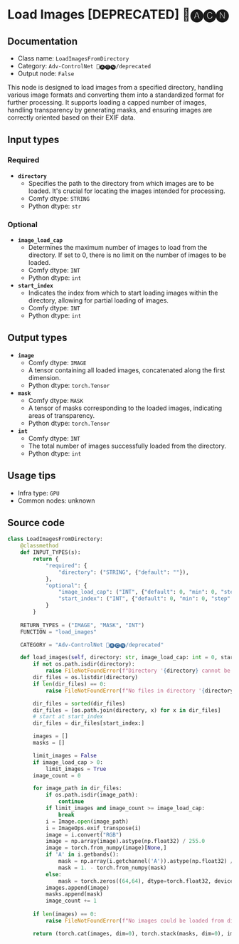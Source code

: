 # Load Images [DEPRECATED] 🛂🅐🅒🅝
## Documentation
- Class name: `LoadImagesFromDirectory`
- Category: `Adv-ControlNet 🛂🅐🅒🅝/deprecated`
- Output node: `False`

This node is designed to load images from a specified directory, handling various image formats and converting them into a standardized format for further processing. It supports loading a capped number of images, handling transparency by generating masks, and ensuring images are correctly oriented based on their EXIF data.
## Input types
### Required
- **`directory`**
    - Specifies the path to the directory from which images are to be loaded. It's crucial for locating the images intended for processing.
    - Comfy dtype: `STRING`
    - Python dtype: `str`
### Optional
- **`image_load_cap`**
    - Determines the maximum number of images to load from the directory. If set to 0, there is no limit on the number of images to be loaded.
    - Comfy dtype: `INT`
    - Python dtype: `int`
- **`start_index`**
    - Indicates the index from which to start loading images within the directory, allowing for partial loading of images.
    - Comfy dtype: `INT`
    - Python dtype: `int`
## Output types
- **`image`**
    - Comfy dtype: `IMAGE`
    - A tensor containing all loaded images, concatenated along the first dimension.
    - Python dtype: `torch.Tensor`
- **`mask`**
    - Comfy dtype: `MASK`
    - A tensor of masks corresponding to the loaded images, indicating areas of transparency.
    - Python dtype: `torch.Tensor`
- **`int`**
    - Comfy dtype: `INT`
    - The total number of images successfully loaded from the directory.
    - Python dtype: `int`
## Usage tips
- Infra type: `GPU`
- Common nodes: unknown


## Source code
```python
class LoadImagesFromDirectory:
    @classmethod
    def INPUT_TYPES(s):
        return {
            "required": {
                "directory": ("STRING", {"default": ""}),
            },
            "optional": {
                "image_load_cap": ("INT", {"default": 0, "min": 0, "step": 1}),
                "start_index": ("INT", {"default": 0, "min": 0, "step": 1}),
            }
        }
    
    RETURN_TYPES = ("IMAGE", "MASK", "INT")
    FUNCTION = "load_images"

    CATEGORY = "Adv-ControlNet 🛂🅐🅒🅝/deprecated"

    def load_images(self, directory: str, image_load_cap: int = 0, start_index: int = 0):
        if not os.path.isdir(directory):
            raise FileNotFoundError(f"Directory '{directory} cannot be found.'")
        dir_files = os.listdir(directory)
        if len(dir_files) == 0:
            raise FileNotFoundError(f"No files in directory '{directory}'.")

        dir_files = sorted(dir_files)
        dir_files = [os.path.join(directory, x) for x in dir_files]
        # start at start_index
        dir_files = dir_files[start_index:]

        images = []
        masks = []

        limit_images = False
        if image_load_cap > 0:
            limit_images = True
        image_count = 0

        for image_path in dir_files:
            if os.path.isdir(image_path):
                continue
            if limit_images and image_count >= image_load_cap:
                break
            i = Image.open(image_path)
            i = ImageOps.exif_transpose(i)
            image = i.convert("RGB")
            image = np.array(image).astype(np.float32) / 255.0
            image = torch.from_numpy(image)[None,]
            if 'A' in i.getbands():
                mask = np.array(i.getchannel('A')).astype(np.float32) / 255.0
                mask = 1. - torch.from_numpy(mask)
            else:
                mask = torch.zeros((64,64), dtype=torch.float32, device="cpu")
            images.append(image)
            masks.append(mask)
            image_count += 1
        
        if len(images) == 0:
            raise FileNotFoundError(f"No images could be loaded from directory '{directory}'.")

        return (torch.cat(images, dim=0), torch.stack(masks, dim=0), image_count)

```
